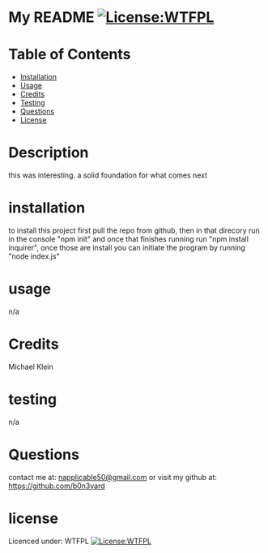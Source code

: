 
# My README [![License:WTFPL ](https://img.shields.io/badge/License-WTFPL-brightgreen.svg)](http://www.wtfpl.net/about/)
# Table of Contents
- [Installation](#installation)
- [Usage](#usage)
- [Credits](#Credits)
- [Testing](#testing)
- [Questions](#Questions)
- [License](#license)
# Description
this was interesting. a solid foundation for what comes next
# installation
to install this project first pull the repo from github, then in that direcory run in the console "npm init" and once that finishes running run "npm install inquirer", once those are install you can initiate the program by running "node index.js"
# usage    
n/a
# Credits
Michael Klein
# testing
n/a
# Questions
contact me at: [napplicable50@gmail.com](mailto:napplicable50@gmail.com)
or visit my github at: https://github.com/b0n3yard
# license
Licenced under:
WTFPL
[![License:WTFPL ](https://img.shields.io/badge/License-WTFPL-brightgreen.svg)](http://www.wtfpl.net/about/)

       
        